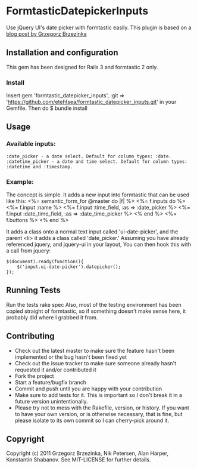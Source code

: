 # FormtasticDatepickerInputs

Use jQuery UI's date picker with formtastic easily.
This plugin is based on a [blog post by Grzegorz Brzezinka](http://blog.brzezinka.eu/webmaster-tips/ruby/ruby-on-rails-formtastic-jquery-ui-datepicker)

## Installation and configuration

This gem has been designed for Rails 3 and formtastic 2 only.

### Install

Insert
    gem 'formtastic_datepicker_inputs', :git => 'https://github.com/etehtsea/formtastic_datepicker_inputs.git'
in your Gemfile. Then do
    $ bundle install

## Usage
### Available inputs:
    :date_picker - a date select. Default for column types: :date.
    :datetime_picker - a date and time select. Default for column types: :datetime and :timestamp.

### Example:
The concept is simple. It adds a new input into formtastic that can be used like this:
    <%= semantic_form_for @master do |f| %>
		  <%= f.inputs do %>
		    <%= f.input :name %>
		    <%= f.input :time_field, :as => :date_picker %>
        <%= f.input :date_time_field, :as => :date_time_picker %>
		  <% end %>
		  <%= f.buttons %>
	  <% end %>

It adds a class onto a normal text input called 'ui-date-picker', and the parent &lt;li> it adds a class called 'date_picker.' Assuming you have already referenced jquery, and jquery-ui in your layout, You can then hook this with a call from jquery:

	$(document).ready(function(){
		$('input.ui-date-picker').datepicker();
	});

## Running Tests

Run the tests
    rake spec
Also, most of the testing environment has been copied straight of formtastic, so if something doesn't make sense here, it probably did where I grabbed it from.

## Contributing

* Check out the latest master to make sure the feature hasn't been implemented or the bug hasn't been fixed yet
* Check out the issue tracker to make sure someone already hasn't requested it and/or contributed it
* Fork the project
* Start a feature/bugfix branch
* Commit and push until you are happy with your contribution
* Make sure to add tests for it. This is important so I don't break it in a future version unintentionally.
* Please try not to mess with the Rakefile, version, or history. If you want to have your own version, or is otherwise necessary, that is fine, but please isolate to its own commit so I can cherry-pick around it.

## Copyright

Copyright (c) 2011 Grzegorz Brzezinka, Nik Petersen, Alan Harper, Konstantin Shabanov. See MIT-LICENSE for further details.
